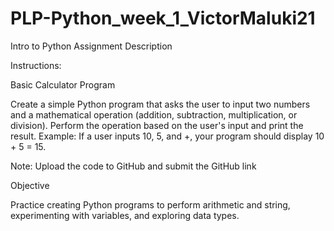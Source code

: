 # PLP-Python_week_1_VictorMaluki21

Intro to Python Assignment
Description

Instructions:

Basic Calculator Program

Create a simple Python program that asks the user to input two numbers and a mathematical operation (addition, subtraction, multiplication, or division).
Perform the operation based on the user's input and print the result.
Example: If a user inputs 10, 5, and +, your program should display 10 + 5 = 15.



Note: Upload the code to GitHub and submit the GitHub link

Objective

Practice creating Python programs to perform arithmetic and string, experimenting with variables, and exploring data types.


